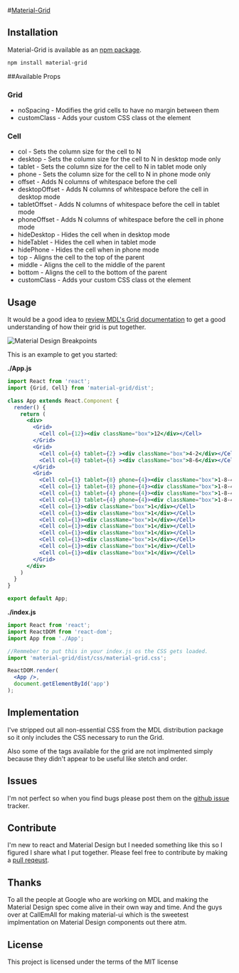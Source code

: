 #[Material-Grid](https://github.com/Cleanshooter/material-grid)

## Installation

Material-Grid is available as an [npm package](https://www.npmjs.org/package/material-grid).

```sh
npm install material-grid
```

##Available Props

### Grid

* noSpacing - Modifies the grid cells to have no margin between them
* customClass - Adds your custom CSS class ot the element

### Cell

* col - Sets the column size for the cell to N
* desktop - Sets the column size for the cell to N in desktop mode only
* tablet - Sets the column size for the cell to N in tablet mode only
* phone - Sets the column size for the cell to N in phone mode only
* offset - Adds N columns of whitespace before the cell
* desktopOffset - Adds N columns of whitespace before the cell in desktop mode
* tabletOffset - Adds N columns of whitespace before the cell in tablet mode
* phoneOffset - Adds N columns of whitespace before the cell in phone mode
* hideDesktop - Hides the cell when in desktop mode
* hideTablet - Hides the cell when in tablet mode
* hidePhone - Hides the cell when in phone mode
* top - Aligns the cell to the top of the parent
* middle - Aligns the cell to the middle of the parent
* bottom - Aligns the cell to the bottom of the parent
* customClass - Adds your custom CSS class ot the element

## Usage

It would be a good idea to [review MDL's Grid documentation](https://getmdl.io/components/index.html#layout-section/grid) to get a good understanding of how their grid is put together.

![Material Design Breakpoints][logo]

This is an example to get you started:

**./App.js**
```jsx
import React from 'react';
import {Grid, Cell} from 'material-grid/dist';

class App extends React.Component {
  render() {
    return (
      <div>
        <Grid>
          <Cell col={12}><div className="box">12</div></Cell>
        </Grid>
        <Grid>
          <Cell col={4} tablet={2} ><div className="box">4-2</div></Cell>
          <Cell col={8} tablet={6} ><div className="box">8-6</div></Cell>        
        </Grid>
        <Grid>
          <Cell col={1} tablet={8} phone={4}><div className="box">1-8-4</div></Cell>
          <Cell col={1} tablet={8} phone={4}><div className="box">1-8-4</div></Cell>
          <Cell col={1} tablet={4} phone={4}><div className="box">1-8-4</div></Cell>
          <Cell col={1} tablet={4} phone={4}><div className="box">1-8-4</div></Cell>
          <Cell col={1}><div className="box">1</div></Cell>
          <Cell col={1}><div className="box">1</div></Cell>
          <Cell col={1}><div className="box">1</div></Cell>
          <Cell col={1}><div className="box">1</div></Cell>
          <Cell col={1}><div className="box">1</div></Cell>
          <Cell col={1}><div className="box">1</div></Cell>
          <Cell col={1}><div className="box">1</div></Cell>
          <Cell col={1}><div className="box">1</div></Cell>
        </Grid>
      </div>
    )
  }
}

export default App;
```

**./index.js**
```jsx
import React from 'react';
import ReactDOM from 'react-dom';
import App from './App';

//Remmeber to put this in your index.js os the CSS gets loaded.
import 'material-grid/dist/css/material-grid.css';

ReactDOM.render(
  <App />,
  document.getElementById('app')
);
```
## Implementation

I've stripped out all non-essential CSS from the MDL distribution package so it only includes the CSS necessary to run the Grid. 

Also some of the tags available for the grid are not implmented simply because they didn't appear to be useful like stetch and order. 

## Issues

I'm not perfect so when you find bugs please post them on the [github issue](https://github.com/Cleanshooter/material-grid/issues) tracker.

## Contribute

I'm new to react and Material Design but I needed something like this so I figured I share what I put together.   Please feel free to contribute by making a [pull reqeust](https://github.com/Cleanshooter/material-grid/pulls).

## Thanks

To all the people at Google who are working on MDL and making the Material Design spec come alive in their own way and time.  And the guys over at CallEmAll for making material-ui which is the sweetest implmentation on Material Design components out there atm.

## License
This project is licensed under the terms of the MIT license

[logo]: https://material-design.storage.googleapis.com/publish/material_v_9/0B8olV15J7abPSGFxemFiQVRtb1k/layout_adaptive_breakpoints_01.png
